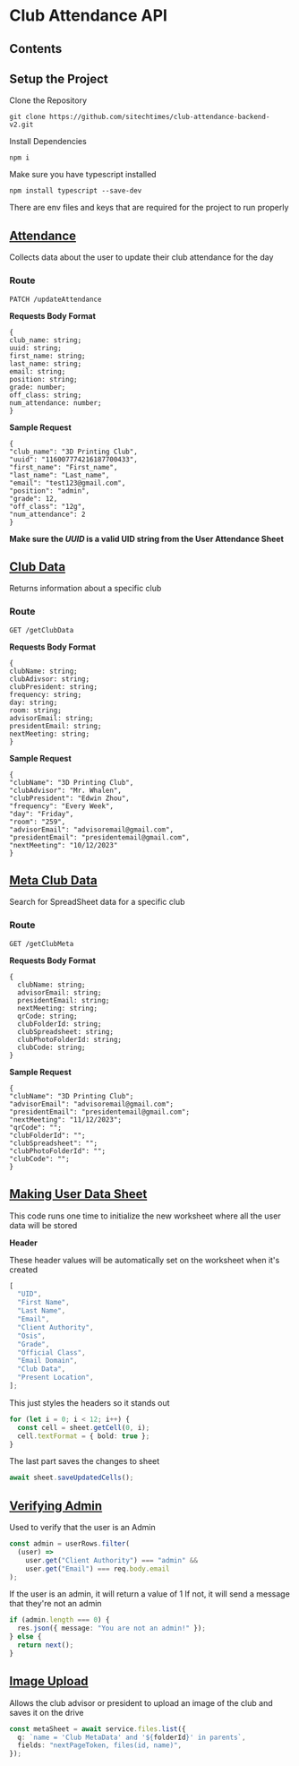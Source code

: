 # Club Attendance API

## Contents

## Setup the Project

Clone the Repository

```
git clone https://github.com/sitechtimes/club-attendance-backend-v2.git
```

Install Dependencies

```
npm i
```

Make sure you have typescript installed

```
npm install typescript --save-dev
```

There are env files and keys that are required for the project to run properly

## [Attendance](src/middleware/club/attendance.ts)

Collects data about the user to update their club attendance for the day

### Route

```
PATCH /updateAttendance
```

**Requests Body Format**

```
{
club_name: string;
uuid: string;
first_name: string;
last_name: string;
email: string;
position: string;
grade: number;
off_class: string;
num_attendance: number;
}
```

**Sample Request**

```
{
"club_name": "3D Printing Club",
"uuid": "116007774216187700433",
"first_name": "First_name",
"last_name": "Last_name",
"email": "test123@gmail.com",
"position": "admin",
"grade": 12,
"off_class": "12g",
"num_attendance": 2
}
```

**Make sure the _UUID_ is a valid UID string from the User Attendance Sheet**

## [Club Data](src/middleware/club/clubData.ts)

Returns information about a specific club

### Route

```
GET /getClubData
```

**Requests Body Format**

```
{
clubName: string;
clubAdivsor: string;
clubPresident: string;
frequency: string;
day: string;
room: string;
advisorEmail: string;
presidentEmail: string;
nextMeeting: string;
}
```

**Sample Request**

```
{
"clubName": "3D Printing Club",
"clubAdvisor": "Mr. Whalen",
"clubPresident": "Edwin Zhou",
"frequency": "Every Week",
"day": "Friday",
"room": "259",
"advisorEmail": "advisoremail@gmail.com",
"presidentEmail": "presidentemail@gmail.com",
"nextMeeting": "10/12/2023"
}
```

## [Meta Club Data](src/middleware/club/clubMeta.ts)

Search for SpreadSheet data for a specific club

### Route

```
GET /getClubMeta
```

**Requests Body Format**

```
{
  clubName: string;
  advisorEmail: string;
  presidentEmail: string;
  nextMeeting: string;
  qrCode: string;
  clubFolderId: string;
  clubSpreadsheet: string;
  clubPhotoFolderId: string;
  clubCode: string;
}
```

**Sample Request**

```
{
"clubName": "3D Printing Club";
"advisorEmail": "advisoremail@gmail.com";
"presidentEmail": "presidentemail@gmail.com";
"nextMeeting": "11/12/2023";
"qrCode": "";
"clubFolderId": "";
"clubSpreadsheet": "";
"clubPhotoFolderId": "";
"clubCode": "";
}
```

## [Making User Data Sheet](src/middleware/user/userData.ts)

This code runs one time to initialize the new worksheet where all the user data will be stored

**Header**

These header values will be automatically set on the worksheet when it's created

```ts
[
  "UID",
  "First Name",
  "Last Name",
  "Email",
  "Client Authority",
  "Osis",
  "Grade",
  "Official Class",
  "Email Domain",
  "Club Data",
  "Present Location",
];
```

This just styles the headers so it stands out

```ts
for (let i = 0; i < 12; i++) {
  const cell = sheet.getCell(0, i);
  cell.textFormat = { bold: true };
}
```

The last part saves the changes to sheet

```ts
await sheet.saveUpdatedCells();
```

## [Verifying Admin](src/middleware/user/verifyAdmin.ts)

Used to verify that the user is an Admin

```ts
const admin = userRows.filter(
  (user) =>
    user.get("Client Authority") === "admin" &&
    user.get("Email") === req.body.email
);
```

If the user is an admin, it will return a value of 1
If not, it will send a message that they're not an admin

```ts
if (admin.length === 0) {
  res.json({ message: "You are not an admin!" });
} else {
  return next();
}
```

## [Image Upload](src/middleware/user/uploadImage.ts)

Allows the club advisor or president to upload an image of the club and saves it on the drive

```ts
const metaSheet = await service.files.list({
  q: `name = 'Club MetaData' and '${folderId}' in parents`,
  fields: "nextPageToken, files(id, name)",
});
```
